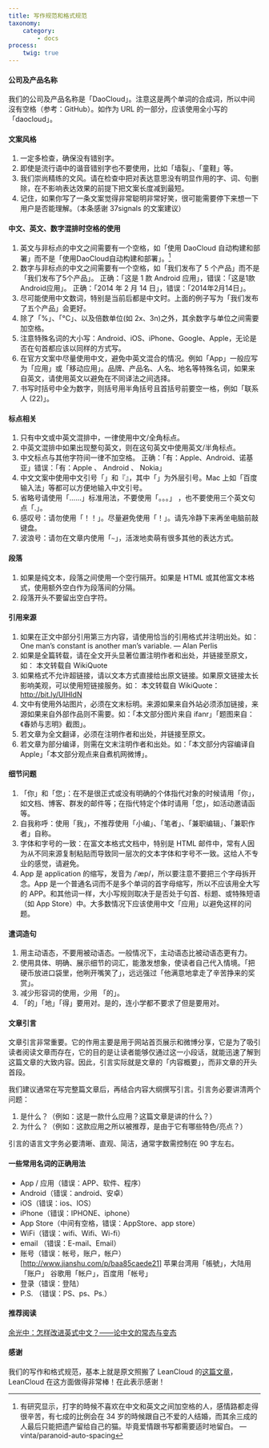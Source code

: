```yaml
---
title: 写作规范和格式规范
taxonomy:
    category:
        - docs
process:
    twig: true
---
```


<!-- reviewed by fiona -->

#### 公司及产品名称
我们的公司及产品名称是「DaoCloud」。注意这是两个单词的合成词，所以中间沒有空格（参考：GitHub）。如作为 URL 的一部分，应该使用全小写的「daocloud」。

#### 文案风格
1. 一定多检查，确保没有错别字。
2. 即使是流行语中的谐音错别字也不要使用，比如「墙裂」、「童鞋」等。
3. 我们崇尚精练的文风。请在检查中把对表达意思没有明显作用的字、词、句删除，在不影响表达效果的前提下把文案长度减到最短。
4. 记住，如果你写了一条文案觉得非常聪明非常好笑，很可能需要停下来想一下用户是否能理解。（本条感谢 37signals 的文案建议）

#### 中文、英文、数字混排时空格的使用
1. 英文与非标点的中文之间需要有一个空格，如「使用 DaoCloud 自动构建和部署」而不是「使用DaoCloud自动构建和部署」。[^1]
2. 数字与非标点的中文之间需要有一个空格，如「我们发布了 5 个产品」而不是「我们发布了5个产品」。
正确：「这是 1 款 Android 应用」，错误：「这是1款Android应用」。
正确：「2014 年 2 月 14 日」，错误：「2014年2月14日」。
3. 尽可能使用中文数词，特别是当前后都是中文时。上面的例子写为「我们发布了五个产品」会更好。
4. 除了「%」、「°C」、以及倍数单位(如 2x、3n)之外，其余数字与单位之间需要加空格。
5. 注意特殊名词的大小写：Android、iOS、iPhone、Google、Apple，无论是否在句首都应该以同样的方式写。
6. 在官方文案中尽量使用中文，避免中英文混合的情况。例如「App」一般应写为「应用」或「移动应用」。品牌、产品名、人名、地名等特殊名词，如果来自英文，请使用英文以避免在不同译法之间选择。
7. 书写时括号中全为数字，则括号用半角括号且首括号前要空一格，例如「联系人 (22)」。


#### 标点相关
1. 只有中文或中英文混排中，一律使用中文/全角标点。
2. 中英文混排中如果出现整句英文，则在这句英文中使用英文/半角标点。
3. 中文标点与其他字符间一律不加空格。
正确：「有：Apple、Android、诺基亚」错误：「有：Apple 、 Android 、 Nokia」
4. 中文文案中使用中文引号「」和『』，其中「」为外层引号。Mac 上如「百度输入法」等都可以方便地输入中文引号。
5. 省略号请使用「……」标准用法，不要使用「。。。」 ，也不要使用三个英文句点「.」。
6. 感叹号：请勿使用「！！」。尽量避免使用「！」。请先冷静下来再坐电脑前敲键盘。
7. 波浪号：请勿在文章内使用「`~`」，活泼地卖萌有很多其他的表达方式。
	
#### 段落
1. 如果是纯文本，段落之间使用一个空行隔开。如果是 HTML 或其他富文本格式，使用额外空白作为段落间的分隔。
2. 段落开头不要留出空白字符。

#### 引用来源
1. 如果在正文中部分引用第三方内容，请使用恰当的引用格式并注明出处。如：
One man’s constant is another man’s variable.
— Alan Perlis
2. 如果是全篇转载，请在全文开头显著位置注明作者和出处，并链接至原文，如：
本文转载自 WikiQuote
3. 如果格式不允许超链接，请以文本方式直接给出原文链接。如果原文链接太长影响美观，可以使用短链接服务。如：
本文转载自 WikiQuote：http://bit.ly/UlHIdN
4. 文中有使用外站图片，必须在文末标明。来源如果来自外站必须添加链接，来源如果来自外部作品则不需要。如：「本文部分图片来自 ifanr」「题图来自：《春娇与志明》截图」。
5. 若文章为全文翻译，必须在注明作者和出处，并链接至原文。
6. 若文章为部分编译，则需在文末注明作者和出处。如：「本文部分内容编译自 Apple」「本文部分观点来自煮机网微博」。

#### 细节问题
1. 「你」和「您」：在不是很正式或没有明确的个体指代对象的时候请用「你」，如文档、博客、群发的邮件等；在指代特定个体时请用「您」，如活动邀请函等。
2. 自我称呼：使用「我」，不推荐使用「小编」、「笔者」、「兼职编辑」、「兼职作者」自称。
3. 字体和字号的一致：在富文本格式文档中，特别是 HTML 邮件中，常有人因为从不同来源复制粘贴而导致同一层次的文本字体和字号不一致。这给人不专业的感觉，请避免。
4. App 是 application 的缩写，发音为 /ˈæp/，所以要注意不要把三个字母拆开念。App 是一个普通名词而不是多个单词的首字母缩写，所以不应该用全大写的 APP。和其他词一样，大小写规则取决于是否处于句首、标题、或特殊短语（如 App Store）中。大多数情况下应该使用中文「应用」以避免这样的问题。

#### 遣词造句
1. 用主动语态，不要用被动语态。一般情况下，主动语态比被动语态更有力。
2. 使用具体、明确、展示细节的词汇，能激发想象，使读者自己代入情境。「把硬币放进口袋里，他咧开嘴笑了」，远远强过「他满意地拿走了辛苦挣来的奖赏」。
3. 减少形容词的使用，少用 「的」。
4. 「的」「地」「得」要用对。是的，连小学都不要求了但是要用对。

#### 文章引言

文章引言非常重要。它的作用主要是用于网站首页展示和微博分享，它是为了吸引读者阅读文章而存在，它的目的是让读者能够仅通过这一小段话，就能迅速了解到这篇文章的大致内容。因此，引言实际就是文章的「内容概要」，而非文章的开头首段。

我们建议通常在写完整篇文章后，再结合内容大纲撰写引言。引言务必要讲清两个问题：

1. 是什么？（例如：这是一款什么应用？这篇文章是讲的什么？）
2. 为什么？（例如：这款应用之所以被推荐，是由于它有哪些特色/亮点？）

引言的语言文字务必要清晰、直观、简洁，通常字数需控制在 90 字左右。

#### 一些常用名词的正确用法
- App / 应用（错误：APP、软件、程序）
- Android（错误：android、安卓）
- iOS（错误：ios、IOS）
- iPhone（错误：IPHONE、iphone）
- App Store（中间有空格，错误：AppStore、app store）
- WiFi（错误：wifi、Wifi、Wi-fi）
- email （错误：E-mail、Email）
- 账号（错误：帐号，账户，帐户）
	[http://www.jianshu.com/p/baa85caede21]
	苹果台湾用「帳號」，大陆用「账户」
	谷歌用「帐户」，百度用「帐号」
- 登录（错误：登陆）
- P.S. （错误：PS、ps、Ps.）


#### 推荐阅读
[余光中：怎样改进英式中文？——论中文的常态与变态](http://open.leancloud.cn/improve-chinese.html "余光中：怎样改进英式中文？——论中文的常态与变态")

#### 感谢
我们的写作和格式规范，基本上就是原文照搬了 LeanCloud 的[这篇文章](http://open.leancloud.cn/copywriting-style-guide.html)，LeanCloud 在这方面做得非常棒！在此表示感谢！

[^1]:	有研究显示，打字的時候不喜欢在中文和英文之间加空格的人，感情路都走得很辛苦，有七成的比例会在 34 岁的時候跟自己不爱的人结婚，而其余三成的人最后只能把遗产留给自己的猫。毕竟爱情跟书写都需要适时地留白。 —vinta/paranoid-auto-spacing